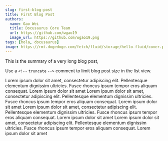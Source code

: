 ```yaml
---
slug: first-blog-post
title: First Blog Post
authors:
  name: Gao Wei
  title: Docusaurus Core Team
  url: https://github.com/wgao19
  image_url: https://github.com/wgao19.png
tags: [hola, docusaurus]
image: https://rmt.dogedoge.com/fetch/fluid/storage/hello-fluid/cover.png?w=480&fmt=webp
---
```


This is the summary of a very long blog post,

Use a `<!--` `truncate` `-->` comment to limit blog post size in the list view.

<!--truncate-->

Lorem ipsum dolor sit amet, consectetur adipiscing elit. Pellentesque elementum dignissim ultricies. Fusce rhoncus ipsum tempor eros aliquam consequat. Lorem ipsum dolor sit amet
Lorem ipsum dolor sit amet, consectetur adipiscing elit. Pellentesque elementum dignissim ultricies. Fusce rhoncus ipsum tempor eros aliquam consequat. Lorem ipsum dolor sit amet
Lorem ipsum dolor sit amet, consectetur adipiscing elit. Pellentesque elementum dignissim ultricies. Fusce rhoncus ipsum tempor eros aliquam consequat. Lorem ipsum dolor sit amet
Lorem ipsum dolor sit amet, consectetur adipiscing elit. Pellentesque elementum dignissim ultricies. Fusce rhoncus ipsum tempor eros aliquam consequat. Lorem ipsum dolor sit amet
